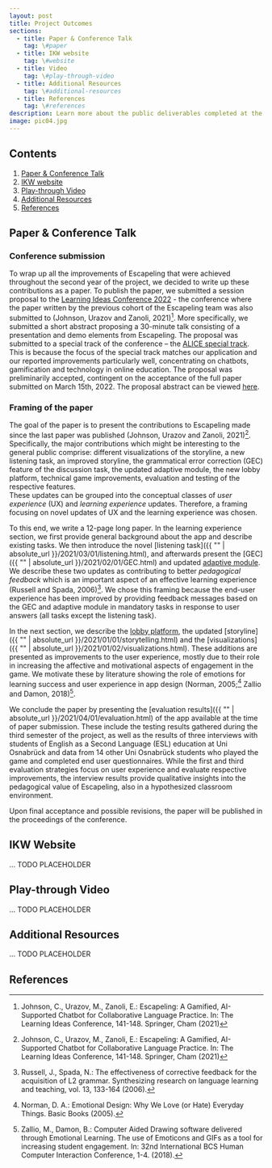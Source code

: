 ```yaml
---
layout: post
title: Project Outcomes
sections:
  - title: Paper & Conference Talk
    tag: \#paper
  - title: IKW website
    tag: \#website
  - title: Video
    tag: \#play-through-video
  - title: Additional Resources
    tag: \#additional-resources
  - title: References
    tag: \#references
description: Learn more about the public deliverables completed at the end of this two-year study project.
image: pic04.jpg
---
```


## Contents


1. [Paper & Conference Talk](#paper--conference-talk)
2. [IKW website](#ikw-website)
3. [Play-through Video](#play-through-video)
4. [Additional Resources](#additional-resources)
5. [References](#references)

<div id="paper"></div>

## Paper & Conference Talk

### Conference submission
To wrap up all the improvements of Escapeling that were achieved throughout the second year of the project, we decided to write up these contributions as a paper. To publish the paper, we submitted a session proposal to the [Learning Ideas Conference 2022](https://www.learningideasconf.org/) - the conference where the paper written by the previous cohort of the Escapeling team was also submitted to (Johnson, Urazov and Zanoli, 2021)[^a]. More specifically, we submitted a short abstract proposing a 30-minute talk consisting of a presentation and demo elements from Escapeling. The proposal was submitted to a special track of the conference – the [ALICE special track](https://www.learningideasconf.org/alice). This is because the focus of the special track matches our application and our reported improvements particularly well, concentrating on chatbots, gamification and technology in online education. The proposal was preliminarily accepted, contingent on the acceptance of the full paper submitted on March 15th, 2022. The proposal abstract can be viewed [here](https://www.learningideasconf.org/program).
### Framing of the paper
The goal of the paper is to present the contributions to Escapeling made since the last paper was published (Johnson, Urazov and Zanoli, 2021)[^a]. Specifically, the major contributions which might be interesting to the general public comprise: different visualizations of the storyline, a new listening task, an improved storyline, the grammatical error correction (GEC) feature of the discussion task, the updated adaptive module, the new lobby platform,  technical game improvements, evaluation and testing of the respective features.  
These updates can be grouped into the conceptual classes of _user experience_ (UX) and _learning experience_ updates. Therefore, a framing focusing on novel updates of UX and the learning experience was chosen. 

To this end, we write a 12-page long paper. In the learning experience section, we first provide general background about the app and describe existing tasks. We then introduce the novel [listening task]({{ "" | absolute_url }}/2021/03/01/listening.html), and afterwards present the [GEC]({{ "" | absolute_url }}/2021/02/01/GEC.html) and updated [adaptive module](TBD). We describe these two updates as contributing to better _pedagogical feedback_ which is an important aspect of an effective learning experience (Russell and Spada, 2006)[^b]. We chose this framing because the end-user experience has been improved by providing feedback messages based on the GEC and adaptive module in mandatory tasks in response to user answers (all tasks except the listening task). 

In the next section, we describe the [lobby platform](TBD), the updated [storyline]({{ "" | absolute_url }}/2021/01/01/storytelling.html) and the [visualizations]({{ "" | absolute_url }}/2021/01/02/visualizations.html). These additions are presented as improvements to the user experience, mostly due to their role in increasing the affective and motivational aspects of engagement in the game. We motivate these by literature showing the role of emotions for learning success and user experience in app design (Norman, 2005;[^c] Zallio and Damon, 2018)[^d].

We conclude the paper by presenting the [evaluation results]({{ "" | absolute_url }}/2021/04/01/evaluation.html) of the app available at the time of paper submission. These include the testing results gathered during the third semester of the project, as well as the results of three interviews with students of English as a Second Language (ESL) education at Uni Osnabrück and data from 14 other Uni Osnabrück students who played the game and completed end user questionnaires. While the first and third evaluation strategies focus on user experience and evaluate respective improvements, the interview results provide qualitative insights into the pedagogical value of Escapeling, also in a hypothesized classroom environment.

Upon final acceptance and possible revisions, the paper will be published in the proceedings of the conference. 

## IKW Website

... TODO PLACEHOLDER

## Play-through Video

... TODO PLACEHOLDER

## Additional Resources 

... TODO PLACEHOLDER

## References

[^a]: Johnson, C., Urazov, M., Zanoli, E.: Escapeling: A Gamified, AI-Supported Chatbot for Collaborative Language Practice. In: The Learning Ideas Conference, 141-148. Springer, Cham (2021)

[^b]: Russell, J., Spada, N.: The effectiveness of corrective feedback for the acquisition of L2 grammar. Synthesizing research on language learning and teaching, vol. 13, 133-164 (2006).

[^c]: Norman, D. A.: Emotional Design: Why We Love (or Hate) Everyday Things. Basic Books (2005).

[^d]: Zallio, M., Damon, B.: Computer Aided Drawing software delivered through Emotional Learning. The use of Emoticons and GIFs as a tool for increasing student engagement. In: 32nd International BCS Human Computer Interaction Conference, 1-4. (2018).
